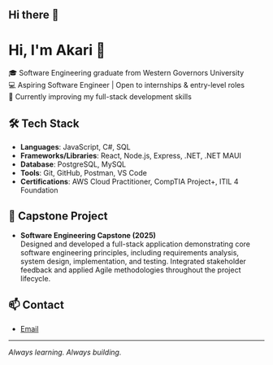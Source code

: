 ## Hi there 👋

<!--
**AkariBowens/AkariBowens** is a ✨ _special_ ✨ repository because its `README.md` (this file) appears on your GitHub profile.

Here are some ideas to get you started:

- 🔭 I’m currently working on ...
- 🌱 I’m currently learning ...
- 👯 I’m looking to collaborate on ...
- 🤔 I’m looking for help with ...
- 💬 Ask me about ...
- 📫 How to reach me: ...
- 😄 Pronouns: ...
- ⚡ Fun fact: ...
-->

# Hi, I'm Akari 👋

🎓 Software Engineering graduate from Western Governors University  
💻 Aspiring Software Engineer | Open to internships & entry-level roles  
🌱 Currently improving my full-stack development skills

## 🛠️ Tech Stack

- **Languages**: JavaScript, C#, SQL  
- **Frameworks/Libraries**: React, Node.js, Express, .NET, .NET MAUI  
- **Database**: PostgreSQL, MySQL  
- **Tools**: Git, GitHub, Postman, VS Code  
- **Certifications**: AWS Cloud Practitioner, CompTIA Project+, ITIL 4 Foundation

## 📌 Capstone Project

- **Software Engineering Capstone (2025)**  
  Designed and developed a full-stack application demonstrating core software engineering principles, including requirements analysis, system design, implementation, and testing. Integrated stakeholder feedback and applied Agile methodologies throughout the project lifecycle.

## 📫 Contact

- [Email](mailto:akaribowens@gmail.com)  

---

*Always learning. Always building.*
